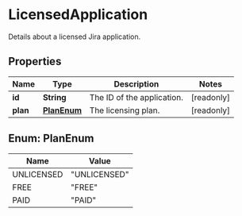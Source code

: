

# LicensedApplication

Details about a licensed Jira application.

## Properties

| Name | Type | Description | Notes |
|------------ | ------------- | ------------- | -------------|
|**id** | **String** | The ID of the application. |  [readonly] |
|**plan** | [**PlanEnum**](#PlanEnum) | The licensing plan. |  [readonly] |



## Enum: PlanEnum

| Name | Value |
|---- | -----|
| UNLICENSED | &quot;UNLICENSED&quot; |
| FREE | &quot;FREE&quot; |
| PAID | &quot;PAID&quot; |



